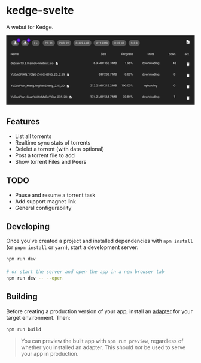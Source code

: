 # kedge-svelte

A webui for Kedge.

![screen.png](static/screen-w39.png)

## Features

* List all torrents
* Realtime sync stats of torrents
* Delelet a torrent (with data optional)
* Post a torrent file to add
* Show torrent Files and Peers

## TODO

* Pause and resume a torrent task
* Add support magnet link
* General configurability

## Developing

Once you've created a project and installed dependencies with `npm install` (or `pnpm install` or `yarn`), start a development server:

```bash
npm run dev

# or start the server and open the app in a new browser tab
npm run dev -- --open
```

## Building

Before creating a production version of your app, install an [adapter](https://kit.svelte.dev/docs#adapters) for your target environment. Then:

```bash
npm run build
```

> You can preview the built app with `npm run preview`, regardless of whether you installed an adapter. This should _not_ be used to serve your app in production.
